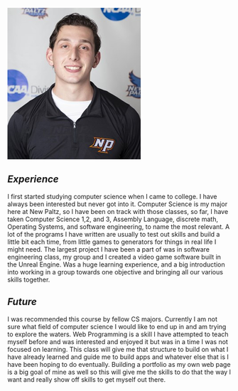 ![Self Image](/Images/JaredFinn.jpg)

## **_Experience_**
I first started studying computer science when I came to college. I have always been interested but never got into it. 
Computer Science is my major here at New Paltz, so I have been on track with those classes, so far, I have taken 
Computer Science 1,2, and 3, Assembly Language, discrete math, Operating Systems, and software engineering, to name the most relevant. 
A lot of the programs I have written are usually to test out skills and build a little bit each time, from little games to 
generators for things in real life I might need. The largest project I have been a part of was in software engineering class, my group and I 
created a video game software built in the Unreal Engine. Was a huge learning experience, and a big introduction into working in a group 
towards one objective and bringing all our various skills together.

## **_Future_**
I was recommended this course by fellow CS majors. Currently I am not sure what field of computer science I would like to end up in and am trying 
to explore the waters. Web Programming is a skill I have attempted to teach myself before and was interested and enjoyed it but was in a time I was 
not focused on learning. This class will give me that structure to build on what I have already learned and guide me to build apps and whatever else 
that is I have been hoping to do eventually. Building a portfolio as my own web page is a big goal of mine as well so this will give me the skills 
to do that the way I want and really show off skills to get myself out there. 